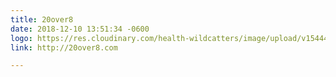 ```yaml
---
title: 20over8
date: 2018-12-10 13:51:34 -0600
logo: https://res.cloudinary.com/health-wildcatters/image/upload/v1544470122/20over8.jpg
link: http://20over8.com

---
```

